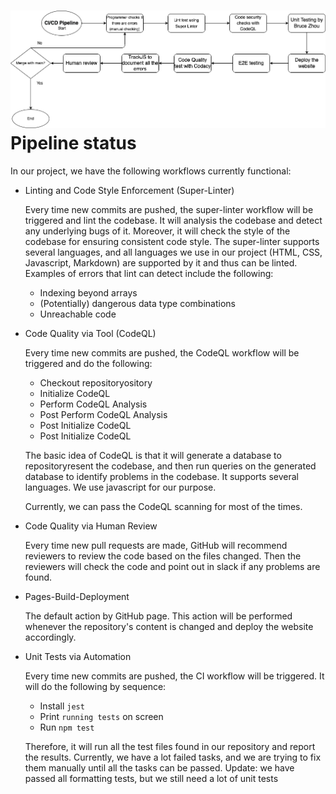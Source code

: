 # ![phase1.drawio](phase1.drawio.png)Pipeline status

In our project, we have the following workflows currently functional:

* Linting and Code Style Enforcement (Super-Linter)

  Every time new commits are pushed, the super-linter workflow will be triggered and lint the codebase. It will analysis the codebase and detect any underlying bugs of it. Moreover, it will check the style of the codebase for ensuring consistent code style. The super-linter supports several languages, and all languages we use in our project (HTML, CSS, Javascript, Markdown) are supported by it and thus can be linted. Examples of errors that lint can detect include the following:

  - Indexing beyond arrays
  - (Potentially) dangerous data type combinations
  - Unreachable code

* Code Quality via Tool (CodeQL)

  Every time new commits are pushed, the CodeQL workflow will be triggered and do the following:

  * Checkout repositoryository
  * Initialize CodeQL
  * Perform CodeQL Analysis
  * Post Perform CodeQL Analysis
  * Post Initialize CodeQL
  * Post Initialize CodeQL

  The basic idea of CodeQL is that it will generate a database to repositoryresent the codebase, and then run queries on the generated database to identify problems in the codebase. It supports several languages. We use javascript for our purpose.

  Currently, we can pass the CodeQL scanning for most of the times.

* Code Quality via Human Review

  Every time new pull requests are made, GitHub will recommend reviewers to review the code based on the files changed. Then the reviewers will check the code and point out in slack if any problems are found.
  
* Pages-Build-Deployment

  The default action by GitHub page. This action will be performed whenever the repository's content is changed and deploy the website accordingly.

* Unit Tests via Automation

  Every time new commits are pushed, the CI workflow will be triggered. It will do the following by sequence:
  
  * Install ```jest```
  * Print ```running tests``` on screen
  * Run ```npm test```
  
  Therefore, it will run all the test files found in our repository and report the results. Currently, we have a lot failed tasks, and we are trying to fix them manually until all the tasks can be passed. Update: we have passed all formatting tests, but we still need a lot of unit tests
  
  